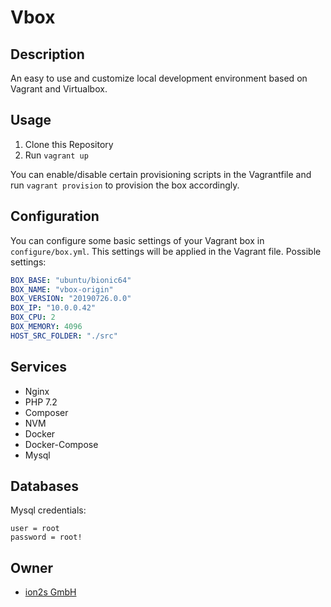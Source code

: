 # Vbox

## Description
An easy to use and customize local development environment based on Vagrant and
Virtualbox.

## Usage
1. Clone this Repository
1. Run `vagrant up`

You can enable/disable certain provisioning scripts in the Vagrantfile and run `vagrant provision`
to provision the box accordingly.

## Configuration
You can configure some basic settings of your Vagrant box in `configure/box.yml`.
This settings will be applied in the Vagrant file.
Possible settings:
```yml
BOX_BASE: "ubuntu/bionic64"
BOX_NAME: "vbox-origin"
BOX_VERSION: "20190726.0.0"
BOX_IP: "10.0.0.42"
BOX_CPU: 2
BOX_MEMORY: 4096
HOST_SRC_FOLDER: "./src"
```

## Services
* Nginx
* PHP 7.2
* Composer
* NVM
* Docker
* Docker-Compose
* Mysql

## Databases
Mysql credentials:  
```
user = root
password = root!
```

## Owner
* [ion2s GmbH](http://www.ion2s.com)
